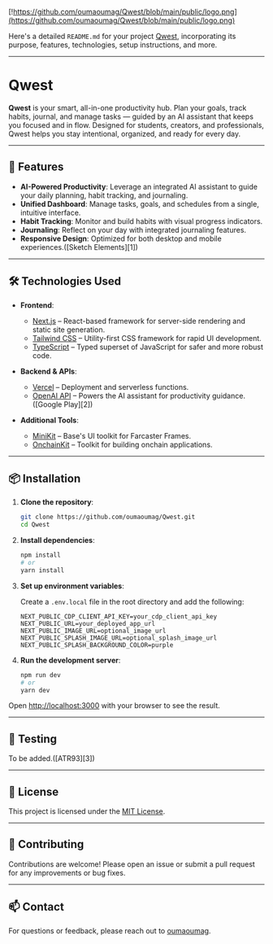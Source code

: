 [!https://github.com/oumaoumag/Qwest/blob/main/public/logo.png](https://github.com/oumaoumag/Qwest/blob/main/public/logo.png)

Here's a detailed `README.md` for your project [Qwest](https://github.com/oumaoumag/Qwest), incorporating its purpose, features, technologies, setup instructions, and more.

---

# Qwest

**Qwest** is your smart, all-in-one productivity hub. Plan your goals, track habits, journal, and manage tasks — guided by an AI assistant that keeps you focused and in flow. Designed for students, creators, and professionals, Qwest helps you stay intentional, organized, and ready for every day.

---

## 🚀 Features

* **AI-Powered Productivity**: Leverage an integrated AI assistant to guide your daily planning, habit tracking, and journaling.
* **Unified Dashboard**: Manage tasks, goals, and schedules from a single, intuitive interface.
* **Habit Tracking**: Monitor and build habits with visual progress indicators.
* **Journaling**: Reflect on your day with integrated journaling features.
* **Responsive Design**: Optimized for both desktop and mobile experiences.([Sketch Elements][1])

---

## 🛠️ Technologies Used

* **Frontend**:

  * [Next.js](https://nextjs.org/) – React-based framework for server-side rendering and static site generation.
  * [Tailwind CSS](https://tailwindcss.com/) – Utility-first CSS framework for rapid UI development.
  * [TypeScript](https://www.typescriptlang.org/) – Typed superset of JavaScript for safer and more robust code.

* **Backend & APIs**:

  * [Vercel](https://vercel.com/) – Deployment and serverless functions.
  * [OpenAI API](https://openai.com/api/) – Powers the AI assistant for productivity guidance.([Google Play][2])

* **Additional Tools**:

  * [MiniKit](https://docs.base.org/minikit) – Base's UI toolkit for Farcaster Frames.
  * [OnchainKit](https://www.base.org/) – Toolkit for building onchain applications.

---

## 📦 Installation

1. **Clone the repository**:

   ```bash
   git clone https://github.com/oumaoumag/Qwest.git
   cd Qwest
   ```



2. **Install dependencies**:

   ```bash
   npm install
   # or
   yarn install
   ```



3. **Set up environment variables**:

   Create a `.env.local` file in the root directory and add the following:

   ```env
   NEXT_PUBLIC_CDP_CLIENT_API_KEY=your_cdp_client_api_key
   NEXT_PUBLIC_URL=your_deployed_app_url
   NEXT_PUBLIC_IMAGE_URL=optional_image_url
   NEXT_PUBLIC_SPLASH_IMAGE_URL=optional_splash_image_url
   NEXT_PUBLIC_SPLASH_BACKGROUND_COLOR=purple
   ```



4. **Run the development server**:

   ```bash
   npm run dev
   # or
   yarn dev
   ```



Open [http://localhost:3000](http://localhost:3000) with your browser to see the result.

---

## 🧪 Testing

To be added.([ATR93][3])

---

## 📄 License

This project is licensed under the [MIT License](LICENSE).

---

## 🙌 Contributing

Contributions are welcome! Please open an issue or submit a pull request for any improvements or bug fixes.

---

## 📫 Contact

For questions or feedback, please reach out to [oumaoumag](https://github.com/oumaoumag).

